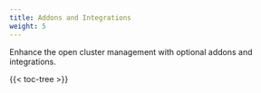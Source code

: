```yaml
---
title: Addons and Integrations
weight: 5
---
```


Enhance the open cluster management with optional addons and integrations.

<!-- spellchecker-disable -->

{{< toc-tree >}}

<!-- spellchecker-enable -->